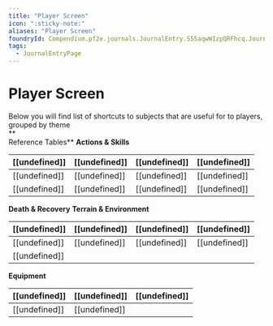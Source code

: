 ```yaml
---
title: "Player Screen"
icon: ":sticky-note:"
aliases: "Player Screen"
foundryId: Compendium.pf2e.journals.JournalEntry.S55aqwWIzpQRFhcq.JournalEntryPage.ygboVjCAFRpcysUb
tags:
  - JournalEntryPage
---
```


# Player Screen
Below you will find list of shortcuts to subjects that are useful for to players, grouped by theme  
**  
Reference Tables** **Actions & Skills**

  

| [[undefined]] | [[undefined]] | [[undefined]] | [[undefined]] |
| --- | --- | --- | --- |
| [[undefined]] | [[undefined]] | [[undefined]] | [[undefined]] |
| [[undefined]] | [[undefined]] | [[undefined]] | [[undefined]] |

**Death & Recovery** **Terrain & Environment**

  

| [[undefined]] | [[undefined]] | [[undefined]] | [[undefined]] |
| --- | --- | --- | --- |
| [[undefined]] | [[undefined]] | [[undefined]] | [[undefined]] |
| [[undefined]] |  |  |  |

**Equipment**

  

| [[undefined]] | [[undefined]] | [[undefined]] |
| --- | --- | --- |
| [[undefined]] | [[undefined]] |  |